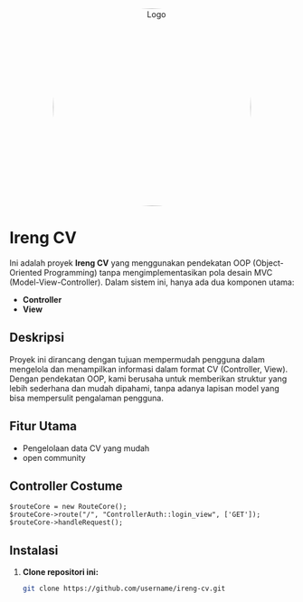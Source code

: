 <center> <img src="https://i.pinimg.com/originals/23/67/76/2367767820aa5b14f2ef90701f325ee8.gif" alt="Logo" style="border-radius: 100%; width: 350px; height: 350px;"> </center>

# Ireng CV

Ini adalah proyek **Ireng CV** yang menggunakan pendekatan OOP (Object-Oriented Programming) tanpa mengimplementasikan pola desain MVC (Model-View-Controller). Dalam sistem ini, hanya ada dua komponen utama:

- **Controller**
- **View**

## Deskripsi

Proyek ini dirancang dengan tujuan mempermudah pengguna dalam mengelola dan menampilkan informasi dalam format CV (Controller, View). Dengan pendekatan OOP, kami berusaha untuk memberikan struktur yang lebih sederhana dan mudah dipahami, tanpa adanya lapisan model yang bisa mempersulit pengalaman pengguna.

## Fitur Utama

- Pengelolaan data CV yang mudah
- open community

## Controller Costume
```code
$routeCore = new RouteCore();
$routeCore->route("/", "ControllerAuth::login_view", ['GET']);
$routeCore->handleRequest();
```

## Instalasi

1. **Clone repositori ini:**
   ```bash
   git clone https://github.com/username/ireng-cv.git
